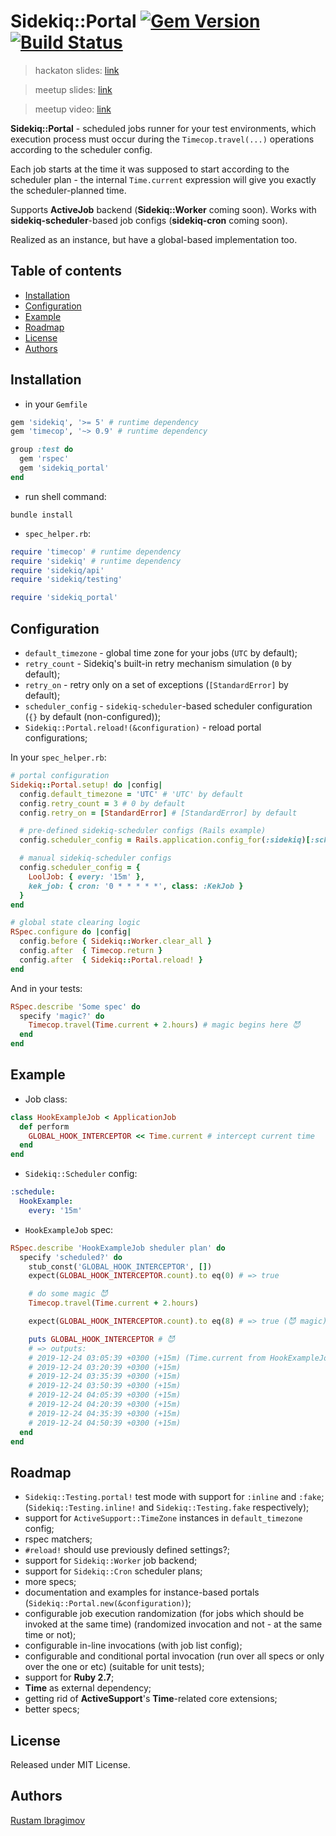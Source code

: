 # Sidekiq::Portal [![Gem Version](https://badge.fury.io/rb/sidekiq_portal.svg)](https://badge.fury.io/rb/sidekiq_portal) [![Build Status](https://travis-ci.org/0exp/sidekiq_portal.svg?branch=master)](https://travis-ci.org/0exp/sidekiq_portal)

> hackaton slides: [link](https://github.com/0exp/sidekiq_portal/blob/master/docs/umbrellio_hackaton_v1.0.pdf)

> meetup slides: [link](https://github.com/0exp/sidekiq_portal/blob/master/docs/sidekiq_portal_ruby_group_meetup.pdf)

> meetup video: [link](https://youtu.be/H3SafkpBQ_w?t=12288)

**Sidekiq::Portal** - scheduled jobs runner for your test environments,
which execution process must occur during the `Timecop.travel(...)` operations according to the scheduler config.

Each job starts at the time it was supposed to start according to the scheduler plan -
the internal `Time.current` expression will give you exactly the scheduler-planned time.

Supports **ActiveJob** backend (**Sidekiq::Worker** coming soon). Works with **sidekiq-scheduler**-based job configs (**sidekiq-cron** coming soon).

Realized as an instance, but have a global-based implementation too.

## Table of contents

- [Installation](#installation)
- [Configuration](#configuration)
- [Example](#example)
- [Roadmap](#roadmap)
- [License](#license)
- [Authors](#authors)

## Installation

- in your `Gemfile`

```ruby
gem 'sidekiq', '>= 5' # runtime dependency
gem 'timecop', '~> 0.9' # runtime dependency

group :test do
  gem 'rspec'
  gem 'sidekiq_portal'
end
```

- run shell command:

```shell
bundle install
```

- `spec_helper.rb`:

```ruby
require 'timecop' # runtime dependency
require 'sidekiq' # runtime dependency
require 'sidekiq/api'
require 'sidekiq/testing'

require 'sidekiq_portal'
```

## Configuration

- `default_timezone` - global time zone for your jobs (`UTC` by default);
- `retry_count` - Sidekiq's built-in retry mechanism simulation (`0` by default);
- `retry_on` - retry only on a set of exceptions (`[StandardError]` by default);
- `scheduler_config` - `sidekiq-scheduler`-based scheduler configuration (`{}` by default (non-configured));
- `Sidekiq::Portal.reload!(&configuration)` - reload portal configurations;

In your `spec_helper.rb`:

```ruby
# portal configuration
Sidekiq::Portal.setup! do |config|
  config.default_timezone = 'UTC' # 'UTC' by default
  config.retry_count = 3 # 0 by default
  config.retry_on = [StandardError] # [StandardError] by default

  # pre-defined sidekiq-scheduler configs (Rails example)
  config.scheduler_config = Rails.application.config_for(:sidekiq)[:schedule]

  # manual sidekiq-scheduler configs
  config.scheduler_config = {
    LoolJob: { every: '15m' },
    kek_job: { cron: '0 * * * * *', class: :KekJob }
  }
end

# global state clearing logic
RSpec.configure do |config|
  config.before { Sidekiq::Worker.clear_all }
  config.after  { Timecop.return }
  config.after  { Sidekiq::Portal.reload! }
end
```

And in your tests:

```ruby
RSpec.describe 'Some spec' do
  specify 'magic?' do
    Timecop.travel(Time.current + 2.hours) # magic begins here 😈
  end
end
```

## Example

- Job class:

```ruby
class HookExampleJob < ApplicationJob
  def perform
    GLOBAL_HOOK_INTERCEPTOR << Time.current # intercept current time
  end
end
```

- `Sidekiq::Scheduler` config:

```yaml
:schedule:
  HookExample:
    every: '15m'
```

- `HookExampleJob` spec:

```ruby
RSpec.describe 'HookExampleJob sheduler plan' do
  specify 'scheduled?' do
    stub_const('GLOBAL_HOOK_INTERCEPTOR', [])
    expect(GLOBAL_HOOK_INTERCEPTOR.count).to eq(0) # => true

    # do some magic 😈
    Timecop.travel(Time.current + 2.hours)

    expect(GLOBAL_HOOK_INTERCEPTOR.count).to eq(8) # => true (😈 magic)

    puts GLOBAL_HOOK_INTERCEPTOR # 😈
    # => outputs:
    # 2019-12-24 03:05:39 +0300 (+15m) (Time.current from HookExampleJob#perform)
    # 2019-12-24 03:20:39 +0300 (+15m)
    # 2019-12-24 03:35:39 +0300 (+15m)
    # 2019-12-24 03:50:39 +0300 (+15m)
    # 2019-12-24 04:05:39 +0300 (+15m)
    # 2019-12-24 04:20:39 +0300 (+15m)
    # 2019-12-24 04:35:39 +0300 (+15m)
    # 2019-12-24 04:50:39 +0300 (+15m)
  end
end
```

## Roadmap

- `Sidekiq::Testing.portal!` test mode with support for `:inline` and `:fake`;
  (`Sidekiq::Testing.inline!` and `Sidekiq::Testing.fake` respectively);
- support for `ActiveSupport::TimeZone` instances in `default_timezone` config;
- rspec matchers;
- `#reload!` should use previously defined settings?;
- support for `Sidekiq::Worker` job backend;
- support for `Sidekiq::Cron` scheduler plans;
- more specs;
- documentation and examples for instance-based portals (`Sidekiq::Portal.new(&configuration)`);
- configurable job execution randomization (for jobs which should be invoked at the same time)
  (randomized invocation and not - at the same time or not);
- configurable in-line invocations (with job list config);
- configurable and conditional portal invocation (run over all specs or only over the one or etc)
  (suitable for unit tests);
- support for **Ruby 2.7**;
- **Time** as external dependency;
- getting rid of **ActiveSupport**'s **Time**-related core extensions;
- better specs;

## License

Released under MIT License.

## Authors

[Rustam Ibragimov](https://github.com/0exp)
